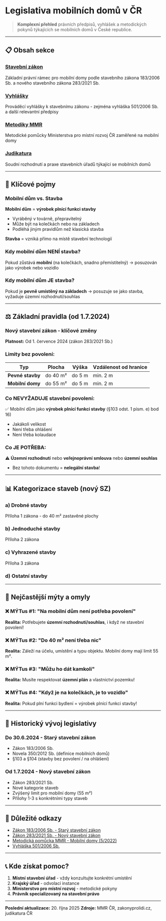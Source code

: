 # Legislativa mobilních domů v ČR

> **Komplexní přehled** právních předpisů, vyhlášek a metodických pokynů týkajících se mobilních domů v České republice.

---

## 📋 Obsah sekce

### [Stavební zákon](./stavebni-zakon/)
Základní právní rámec pro mobilní domy podle stavebního zákona 183/2006 Sb. a nového stavebního zákona 283/2021 Sb.

### [Vyhlášky](./vyhlášky/)
Prováděcí vyhlášky k stavebnímu zákonu - zejména vyhláška 501/2006 Sb. a další relevantní předpisy

### [Metodiky MMR](./metodiky-mmr/)
Metodické pomůcky Ministerstva pro místní rozvoj ČR zaměřené na mobilní domy

### [Judikatura](./judikatura/)
Soudní rozhodnutí a praxe stavebních úřadů týkající se mobilních domů

---

## 🔑 Klíčové pojmy

### Mobilní dům vs. Stavba

**Mobilní dům** = **výrobek plnící funkci stavby**

- Vyráběný v továrně, přepravitelný
- Může být na kolečkách nebo na základech
- Podléhá jiným pravidlům než klasická stavba

**Stavba** = vzniká přímo na místě stavební technologií

### Kdy mobilní dům NENÍ stavba?

Pokud zůstává **mobilní** (na kolečkách, snadno přemístitelný) → posuzován jako výrobek nebo vozidlo

### Kdy mobilní dům JE stavba?

Pokud je **pevně umístěný na základech** → posuzuje se jako stavba, vyžaduje územní rozhodnutí/souhlas

---

## ⚖️ Základní pravidla (od 1.7.2024)

### Nový stavební zákon - klíčové změny

**Platnost:** Od 1. července 2024 (zákon 283/2021 Sb.)

### Limity bez povolení:

| Typ | Plocha | Výška | Vzdálenost od hranice |
|-----|--------|-------|----------------------|
| **Pevné stavby** | do 40 m² | do 5 m | min. 2 m |
| **Mobilní domy** | do 55 m² | do 5 m | min. 2 m |

### Co NEVYŽADUJE stavební povolení:

✅ Mobilní dům jako **výrobek plnící funkci stavby** (§103 odst. 1 písm. e) bod 16)
- Jakákoli velikost
- Není třeba ohlášení
- Není třeba kolaudace

### Co JE POTŘEBA:

⚠️ **Územní rozhodnutí** nebo **veřejnoprávní smlouva** nebo **územní souhlas**
- Bez tohoto dokumentu = **nelegální stavba**!

---

## 📊 Kategorizace staveb (nový SZ)

### a) Drobné stavby
Příloha 1 zákona - do 40 m² zastavěné plochy

### b) Jednoduché stavby
Příloha 2 zákona

### c) Vyhrazené stavby
Příloha 3 zákona

### d) Ostatní stavby

---

## 🚨 Nejčastější mýty a omyly

### ❌ MÝTus #1: "Na mobilní dům není potřeba povolení"
**Realita:** Potřebujete **územní rozhodnutí/souhlas**, i když ne stavební povolení!

### ❌ MÝTus #2: "Do 40 m² není třeba nic"
**Realita:** Záleží na účelu, umístění a typu objektu. Mobilní domy mají limit 55 m².

### ❌ MÝTus #3: "Můžu ho dát kamkoli"
**Realita:** Musíte respektovat **územní plán** a vlastnictví pozemku!

### ❌ MÝTus #4: "Když je na kolečkách, je to vozidlo"
**Realita:** Pokud plní funkci bydlení = výrobek plnící funkci stavby!

---

## 📅 Historický vývoj legislativy

### Do 30.6.2024 - Starý stavební zákon
- Zákon 183/2006 Sb.
- Novela 350/2012 Sb. (definice mobilních domů)
- §103 a §104 (stavby bez povolení / na ohlášení)

### Od 1.7.2024 - Nový stavební zákon
- Zákon 283/2021 Sb.
- Nové kategorie staveb
- Zvýšený limit pro mobilní domy (55 m²)
- Přílohy 1-3 s konkrétními typy staveb

---

## 🔗 Důležité odkazy

- [Zákon 183/2006 Sb. - Starý stavební zákon](https://www.zakonyprolidi.cz/cs/2006-183)
- [Zákon 283/2021 Sb. - Nový stavební zákon](https://www.zakonyprolidi.cz/cs/2021-283)
- [Metodická pomůcka MMR - Mobilní domy (5/2022)](https://mmr.gov.cz/cs/ministerstvo/stavebni-pravo/stanoviska-a-metodiky/uzemni-rozhodovani-a-stavebni-rad/mobilni-domy)
- [Vyhláška 501/2006 Sb.](https://www.zakonyprolidi.cz/cs/2006-501)

---

## 📞 Kde získat pomoc?

1. **Místní stavební úřad** - vždy konzultujte konkrétní umístění
2. **Krajský úřad** - odvolací instance
3. **Ministerstvo pro místní rozvoj** - metodické pokyny
4. **Právník specializovaný na stavební právo**

---

**Poslední aktualizace:** 20. října 2025
**Zdroje:** MMR ČR, zakonyprolidi.cz, judikatura ČR
